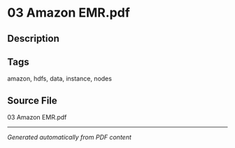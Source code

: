 # 03 Amazon EMR.pdf

## Description

## Tags
amazon, hdfs, data, instance, nodes

## Source File
03 Amazon EMR.pdf

---
*Generated automatically from PDF content*
